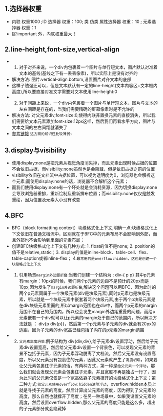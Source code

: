 ## 1.选择器权重
* 内联 权重1000 ;ID 选择器 权重：100; 类 伪类 属性选择器 权重：10 ; 元素选择器 权重：1 
* 除!important 外，内联权重最大！

## 2.line-height,font-size,vertical-align
* 1. 对于对齐来说，一个div内包裹着一个图片与单行短文本，图片默认对准着文本的基线(基线之下有一丢丢像素)，所以实际上是没有对齐的
* 解决方法: 图片:vertical-align:bottom,设置图片对齐文本的底部
* 这样子勉强还可以，但是文本默认有一定的line-height(文本内容区+文本框内高度),所以要直接对准文字需要对文本使用line-height:0
* 2. 对于间距上来说，一个div内包裹着一个图片与单行短文本，图片与文本的左右间距是存在的，当我们需要精确的屏幕像素时是不允许的
* 解决方法: 对父元素div,font-size:0;使得内联非置换元素的直接消失，所以我们需要给文本元素添加font-size:12px这样，然后我们再看水平方向，图片与文本之间的左右间距就消失了
* [参考链接](https://blog.csdn.net/u010250808/article/details/78347814)
`这方面的知识还比较薄弱~`

## 3.display与visibility
* 使用display:none是把元素从视觉角度消失掉，而且元素出现时候占据的位置不会依旧占据，而visibility:none虽然也是会隐藏，但是依旧占据之前的位置
* visibility依旧在文档流中占据位置，可以视为透明度为0，浏览器也会解析这个元素;而使用display:none的话，浏览器不会解析这个元素；
* 而我们使用display:none有一个坏处就是会消耗资源，因为切换display:none会导致浏览器重排，重新绘制及重新排布位置；而visibility:none仅仅是触发重绘，因为位置及元素大小没有改变

## 4.BFC
* BFC（block formatting context）块级格式化上下文,明确一点:块级格式化上下文依旧在普通文档流中，区别就在于BFC中的元素布局不会影响到外部，而且外部也不会影响到里面的元素布局；
* 创建BFC块级格式化上下文有几种方式: 1. float的值不是none; 2. position的值不是relative,static；3. display的值是inline-block、table-cell、flex、table-caption或者inline-flex； 4.`最常用的是overflow:hidden，这也是创建一个块级格式化上下文`
* 1. 引用场景`margin外边距折叠`:当我们创建一个结构为 : div-{ p p} 其中p元素有margin：10px的时候，我们两个p元素的边距不是预计的20px而是10px,因为发生了`margin外边距折叠`,解决这个问题可以用BFC，因为此时的两个p元素同属于一个块级元素(div是块级元素),同时p元素也是块级元素，所以就是一个块级元素中嵌套着两个块级元素,由于两个p块级元素是在div块级元素里面的,所以margin范围也在div中，而两个p元素的margin范围不在自己的范围内，所以也会发生margin外边距重叠的问题，而给p元素嵌套一个div就可以让p元素的margin处于自己的范围内，所以解决方法就是 ： div{p div{p}}，然后第一个p元素与子元素的div就会有20px的边距，因为子元素的div宽高已经包括了内在的p元素的margin范围
* 2. `父元素高度坍塌`:例子结构为 div{div,div},给子元素div设置浮动，然后给子元素div设置宽高，然后给父元素div设置一个背景色，可以发现父元素的背景不包括子元素，因为子元素浮动脱离了文档流，然后父元素没有设置高度，所以父元素没有包裹住的元素，因此父元素就产生了`高度坍塌`，如果要让父元素包裹住子元素的话，有两种方式，第一种是`给父元素一个浮动`，那么我们就会发现父元素会包裹住子元素，并且宽度不再是独占一行了，因为此时的父元素仅仅是一个宽高依靠子元素撑开的块级格式化上下文；第二种方式:`给父元素使用overflow:hidden清除浮动`，overflow:hidden本质上就是寻找子元素的高度，然后计算出父元素的高度，因为得到了父元素的高度，那么自然也就撑开了高度；在另一种场景中，如果我设置父元素的高度，然后设置overflow:hidden,那么父元素的高度只能是这么多，超出的子元素部分就会隐藏掉

